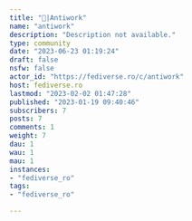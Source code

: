 ```yaml
---
title: "👔|Antiwork" 
name: "antiwork"
description: "Description not available."
type: community
date: "2023-06-23 01:19:24"
draft: false
nsfw: false
actor_id: "https://fediverse.ro/c/antiwork"
host: fediverse.ro
lastmod: "2023-02-02 01:47:28"
published: "2023-01-19 09:40:46"
subscribers: 7
posts: 7
comments: 1
weight: 7
dau: 1
wau: 1
mau: 1
instances:
- "fediverse_ro"
tags: 
- "fediverse_ro"

---
```

